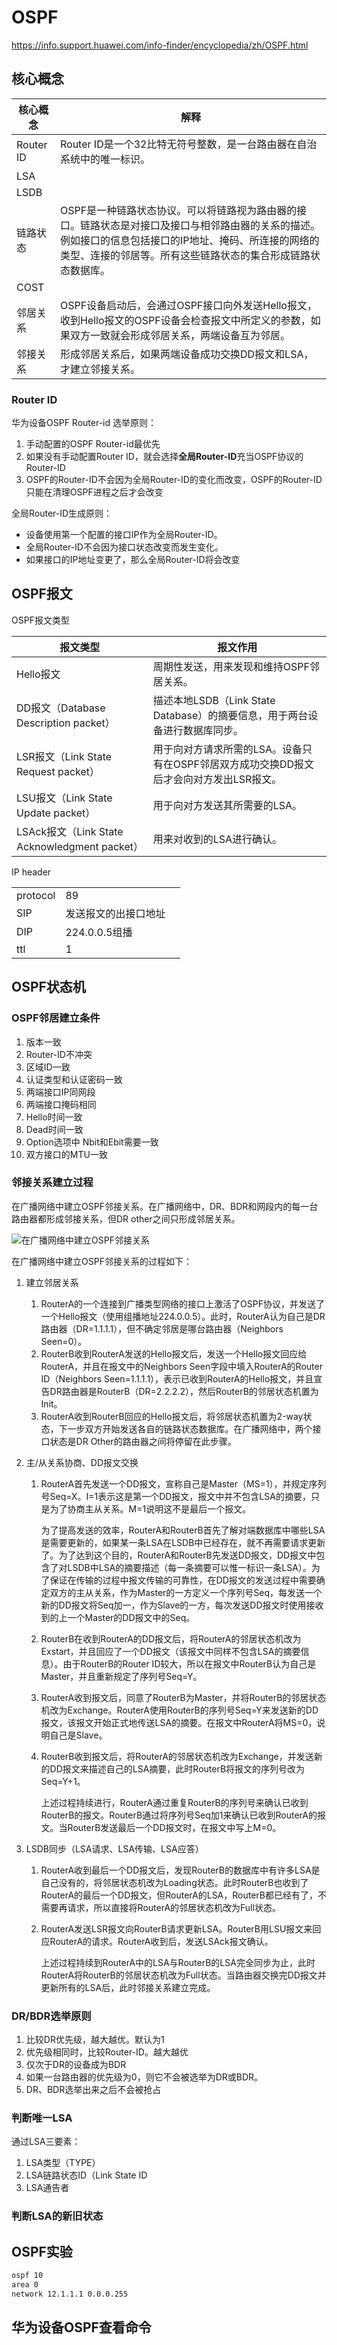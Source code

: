 # OSPF

https://info.support.huawei.com/info-finder/encyclopedia/zh/OSPF.html

## 核心概念

| 核心概念  | 解释                                                         |
| --------- | ------------------------------------------------------------ |
| Router ID | Router ID是一个32比特无符号整数，是一台路由器在自治系统中的唯一标识。 |
| LSA       |                                                              |
| LSDB      |                                                              |
| 链路状态  | OSPF是一种链路状态协议。可以将链路视为路由器的接口。链路状态是对接口及接口与相邻路由器的关系的描述。例如接口的信息包括接口的IP地址、掩码、所连接的网络的类型、连接的邻居等。所有这些链路状态的集合形成链路状态数据库。 |
| COST      |                                                              |
| 邻居关系  | OSPF设备启动后，会通过OSPF接口向外发送Hello报文，收到Hello报文的OSPF设备会检查报文中所定义的参数，如果双方一致就会形成邻居关系，两端设备互为邻居。 |
| 邻接关系  | 形成邻居关系后，如果两端设备成功交换DD报文和LSA，才建立邻接关系。 |

### Router ID

华为设备OSPF Router-id 选举原则：

1. 手动配置的OSPF Router-id最优先
2. 如果没有手动配置Router ID，就会选择**全局Router-ID**充当OSPF协议的Router-ID
3. OSPF的Router-ID不会因为全局Router-ID的变化而改变，OSPF的Router-ID只能在清理OSPF进程之后才会改变

全局Router-ID生成原则：

- 设备使用第一个配置的接口IP作为全局Router-ID。
- 全局Router-ID不会因为接口状态改变而发生变化。
- 如果接口的IP地址变更了，那么全局Router-ID将会改变

## OSPF报文

OSPF报文类型

| 报文类型                                      | 报文作用                                                     |
| --------------------------------------------- | ------------------------------------------------------------ |
| Hello报文                                     | 周期性发送，用来发现和维持OSPF邻居关系。                     |
| DD报文（Database Description packet）         | 描述本地LSDB（Link State Database）的摘要信息，用于两台设备进行数据库同步。 |
| LSR报文（Link State Request packet）          | 用于向对方请求所需的LSA。设备只有在OSPF邻居双方成功交换DD报文后才会向对方发出LSR报文。 |
| LSU报文（Link State Update packet）           | 用于向对方发送其所需要的LSA。                                |
| LSAck报文（Link State Acknowledgment packet） | 用来对收到的LSA进行确认。                                    |

IP header

|          |                      |      |
| -------- | -------------------- | ---- |
| protocol | 89                   |      |
| SIP      | 发送报文的出接口地址 |      |
| DIP      | 224.0.0.5组播        |      |
| ttl      | 1                    |      |

## OSPF状态机

### OSPF邻居建立条件

1. 版本一致
2. Router-ID不冲突
3. 区域ID一致
4. 认证类型和认证密码一致
5. 两端接口IP同网段
6. 两端接口掩码相同
7. Hello时间一致
8. Dead时间一致
9. Option选项中 Nbit和Ebit需要一致
10. 双方接口的MTU一致

### 邻接关系建立过程

在广播网络中建立OSPF邻接关系。在广播网络中，DR、BDR和网段内的每一台路由器都形成邻接关系，但DR other之间只形成邻居关系。

![在广播网络中建立OSPF邻接关系](images/download-20240407004056333.png)

在广播网络中建立OSPF邻接关系的过程如下：

1. 建立邻居关系

   1. RouterA的一个连接到广播类型网络的接口上激活了OSPF协议，并发送了一个Hello报文（使用组播地址224.0.0.5）。此时，RouterA认为自己是DR路由器（DR=1.1.1.1），但不确定邻居是哪台路由器（Neighbors Seen=0）。
   2. RouterB收到RouterA发送的Hello报文后，发送一个Hello报文回应给RouterA，并且在报文中的Neighbors Seen字段中填入RouterA的Router ID（Neighbors Seen=1.1.1.1），表示已收到RouterA的Hello报文，并且宣告DR路由器是RouterB（DR=2.2.2.2），然后RouterB的邻居状态机置为Init。
   3. RouterA收到RouterB回应的Hello报文后，将邻居状态机置为2-way状态，下一步双方开始发送各自的链路状态数据库。在广播网络中，两个接口状态是DR Other的路由器之间将停留在此步骤。

2. 主/从关系协商、DD报文交换

   1. RouterA首先发送一个DD报文，宣称自己是Master（MS=1），并规定序列号Seq=X。I=1表示这是第一个DD报文，报文中并不包含LSA的摘要，只是为了协商主从关系。M=1说明这不是最后一个报文。

      为了提高发送的效率，RouterA和RouterB首先了解对端数据库中哪些LSA是需要更新的，如果某一条LSA在LSDB中已经存在，就不再需要请求更新了。为了达到这个目的，RouterA和RouterB先发送DD报文，DD报文中包含了对LSDB中LSA的摘要描述（每一条摘要可以惟一标识一条LSA）。为了保证在传输的过程中报文传输的可靠性，在DD报文的发送过程中需要确定双方的主从关系，作为Master的一方定义一个序列号Seq，每发送一个新的DD报文将Seq加一，作为Slave的一方，每次发送DD报文时使用接收到的上一个Master的DD报文中的Seq。

   2. RouterB在收到RouterA的DD报文后，将RouterA的邻居状态机改为Exstart，并且回应了一个DD报文（该报文中同样不包含LSA的摘要信息）。由于RouterB的Router ID较大，所以在报文中RouterB认为自己是Master，并且重新规定了序列号Seq=Y。

   3. RouterA收到报文后，同意了RouterB为Master，并将RouterB的邻居状态机改为Exchange。RouterA使用RouterB的序列号Seq=Y来发送新的DD报文，该报文开始正式地传送LSA的摘要。在报文中RouterA将MS=0，说明自己是Slave。

   4. RouterB收到报文后，将RouterA的邻居状态机改为Exchange，并发送新的DD报文来描述自己的LSA摘要，此时RouterB将报文的序列号改为Seq=Y+1。

      上述过程持续进行，RouterA通过重复RouterB的序列号来确认已收到RouterB的报文。RouterB通过将序列号Seq加1来确认已收到RouterA的报文。当RouterB发送最后一个DD报文时，在报文中写上M=0。

3. LSDB同步（LSA请求、LSA传输、LSA应答）

   1. RouterA收到最后一个DD报文后，发现RouterB的数据库中有许多LSA是自己没有的，将邻居状态机改为Loading状态。此时RouterB也收到了RouterA的最后一个DD报文，但RouterA的LSA，RouterB都已经有了，不需要再请求，所以直接将RouterA的邻居状态机改为Full状态。

   2. RouterA发送LSR报文向RouterB请求更新LSA。RouterB用LSU报文来回应RouterA的请求。RouterA收到后，发送LSAck报文确认。

      上述过程持续到RouterA中的LSA与RouterB的LSA完全同步为止，此时RouterA将RouterB的邻居状态机改为Full状态。当路由器交换完DD报文并更新所有的LSA后，此时邻接关系建立完成。

### DR/BDR选举原则

1. 比较DR优先级，越大越优。默认为1
2. 优先级相同时，比较Router-ID。越大越优
3. 仅次于DR的设备成为BDR
4. 如果一台路由器的优先级为0，则它不会被选举为DR或BDR。
5. DR、BDR选举出来之后不会被抢占

### 判断唯一LSA

通过LSA三要素：

1. LSA类型（TYPE）
2. LSA链路状态ID（Link State ID
3. LSA通告者

### 判断LSA的新旧状态



## OSPF实验

```bash
ospf 10
area 0
network 12.1.1.1 0.0.0.255
```

## 华为设备OSPF查看命令

```bash
```

